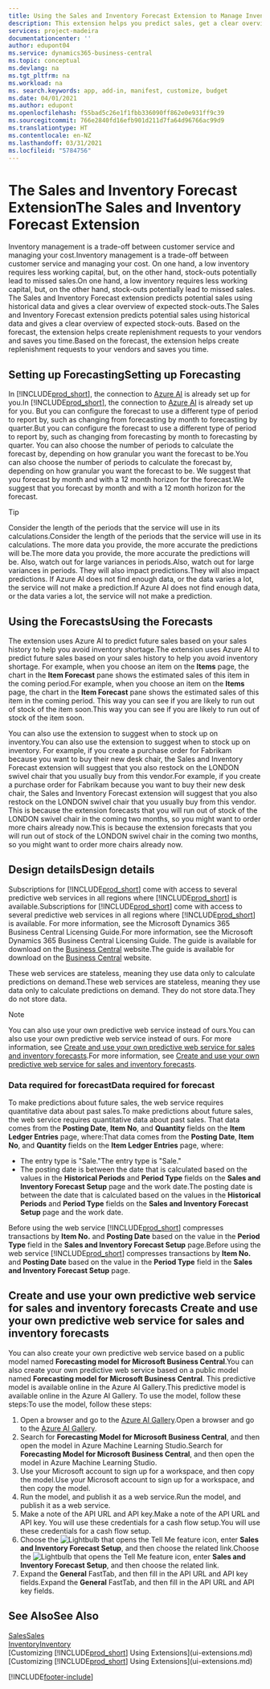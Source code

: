 ```yaml
---
title: Using the Sales and Inventory Forecast Extension to Manage Inventory | Microsoft Docs
description: This extension helps you predict sales, get a clear overview of expected stock-outs, and even helps you create replenishment requests to vendors.
services: project-madeira
documentationcenter: ''
author: edupont04
ms.service: dynamics365-business-central
ms.topic: conceptual
ms.devlang: na
ms.tgt_pltfrm: na
ms.workload: na
ms. search.keywords: app, add-in, manifest, customize, budget
ms.date: 04/01/2021
ms.author: edupont
ms.openlocfilehash: f55bad5c26e1f1fbb336090ff862e0e931ff9c39
ms.sourcegitcommit: 766e2840fd16efb901d211d7fa64d96766ac99d9
ms.translationtype: HT
ms.contentlocale: en-NZ
ms.lasthandoff: 03/31/2021
ms.locfileid: "5784756"
---
```

# <a name="the-sales-and-inventory-forecast-extension"></a><span data-ttu-id="6d6c2-103">The Sales and Inventory Forecast Extension</span><span class="sxs-lookup"><span data-stu-id="6d6c2-103">The Sales and Inventory Forecast Extension</span></span>
<span data-ttu-id="6d6c2-104">Inventory management is a trade-off between customer service and managing your cost.</span><span class="sxs-lookup"><span data-stu-id="6d6c2-104">Inventory management is a trade-off between customer service and managing your cost.</span></span> <span data-ttu-id="6d6c2-105">On one hand, a low inventory requires less working capital, but, on the other hand, stock-outs potentially lead to missed sales.</span><span class="sxs-lookup"><span data-stu-id="6d6c2-105">On one hand, a low inventory requires less working capital, but, on the other hand, stock-outs potentially lead to missed sales.</span></span> <span data-ttu-id="6d6c2-106">The Sales and Inventory Forecast extension predicts potential sales using historical data and gives a clear overview of expected stock-outs.</span><span class="sxs-lookup"><span data-stu-id="6d6c2-106">The Sales and Inventory Forecast extension predicts potential sales using historical data and gives a clear overview of expected stock-outs.</span></span> <span data-ttu-id="6d6c2-107">Based on the forecast, the extension helps create replenishment requests to your vendors and saves you time.</span><span class="sxs-lookup"><span data-stu-id="6d6c2-107">Based on the forecast, the extension helps create replenishment requests to your vendors and saves you time.</span></span>  

## <a name="setting-up-forecasting"></a><span data-ttu-id="6d6c2-108">Setting up Forecasting</span><span class="sxs-lookup"><span data-stu-id="6d6c2-108">Setting up Forecasting</span></span>
<span data-ttu-id="6d6c2-109">In [!INCLUDE[prod_short](includes/prod_short.md)], the connection to [Azure AI](https://azure.microsoft.com/overview/ai-platform/) is already set up for you.</span><span class="sxs-lookup"><span data-stu-id="6d6c2-109">In [!INCLUDE[prod_short](includes/prod_short.md)], the connection to [Azure AI](https://azure.microsoft.com/overview/ai-platform/) is already set up for you.</span></span> <span data-ttu-id="6d6c2-110">But you can configure the forecast to use a different type of period to report by, such as changing from forecasting by month to forecasting by quarter.</span><span class="sxs-lookup"><span data-stu-id="6d6c2-110">But you can configure the forecast to use a different type of period to report by, such as changing from forecasting by month to forecasting by quarter.</span></span> <span data-ttu-id="6d6c2-111">You can also choose the number of periods to calculate the forecast by, depending on how granular you want the forecast to be.</span><span class="sxs-lookup"><span data-stu-id="6d6c2-111">You can also choose the number of periods to calculate the forecast by, depending on how granular you want the forecast to be.</span></span> <span data-ttu-id="6d6c2-112">We suggest that you forecast by month and with a 12 month horizon for the forecast.</span><span class="sxs-lookup"><span data-stu-id="6d6c2-112">We suggest that you forecast by month and with a 12 month horizon for the forecast.</span></span> 

> [!TIP]  
>   <span data-ttu-id="6d6c2-113">Consider the length of the periods that the service will use in its calculations.</span><span class="sxs-lookup"><span data-stu-id="6d6c2-113">Consider the length of the periods that the service will use in its calculations.</span></span> <span data-ttu-id="6d6c2-114">The more data you provide, the more accurate the predictions will be.</span><span class="sxs-lookup"><span data-stu-id="6d6c2-114">The more data you provide, the more accurate the predictions will be.</span></span> <span data-ttu-id="6d6c2-115">Also, watch out for large variances in periods.</span><span class="sxs-lookup"><span data-stu-id="6d6c2-115">Also, watch out for large variances in periods.</span></span> <span data-ttu-id="6d6c2-116">They will also impact predictions.</span><span class="sxs-lookup"><span data-stu-id="6d6c2-116">They will also impact predictions.</span></span> <span data-ttu-id="6d6c2-117">If Azure AI does not find enough data, or the data varies a lot, the service will not make a prediction.</span><span class="sxs-lookup"><span data-stu-id="6d6c2-117">If Azure AI does not find enough data, or the data varies a lot, the service will not make a prediction.</span></span>

## <a name="using-the-forecasts"></a><span data-ttu-id="6d6c2-118">Using the Forecasts</span><span class="sxs-lookup"><span data-stu-id="6d6c2-118">Using the Forecasts</span></span>
<span data-ttu-id="6d6c2-119">The extension uses Azure AI to predict future sales based on your sales history to help you avoid inventory shortage.</span><span class="sxs-lookup"><span data-stu-id="6d6c2-119">The extension uses Azure AI to predict future sales based on your sales history to help you avoid inventory shortage.</span></span> <span data-ttu-id="6d6c2-120">For example, when you choose an item on the **Items** page, the chart in the **Item Forecast** pane shows the estimated sales of this item in the coming period.</span><span class="sxs-lookup"><span data-stu-id="6d6c2-120">For example, when you choose an item on the **Items** page, the chart in the **Item Forecast** pane shows the estimated sales of this item in the coming period.</span></span> <span data-ttu-id="6d6c2-121">This way you can see if you are likely to run out of stock of the item soon.</span><span class="sxs-lookup"><span data-stu-id="6d6c2-121">This way you can see if you are likely to run out of stock of the item soon.</span></span>  

<span data-ttu-id="6d6c2-122">You can also use the extension to suggest when to stock up on inventory.</span><span class="sxs-lookup"><span data-stu-id="6d6c2-122">You can also use the extension to suggest when to stock up on inventory.</span></span> <span data-ttu-id="6d6c2-123">For example, if you create a purchase order for Fabrikam because you want to buy their new desk chair, the Sales and Inventory Forecast extension will suggest that you also restock on the LONDON swivel chair that you usually buy from this vendor.</span><span class="sxs-lookup"><span data-stu-id="6d6c2-123">For example, if you create a purchase order for Fabrikam because you want to buy their new desk chair, the Sales and Inventory Forecast extension will suggest that you also restock on the LONDON swivel chair that you usually buy from this vendor.</span></span> <span data-ttu-id="6d6c2-124">This is because the extension forecasts that you will run out of stock of the LONDON swivel chair in the coming two months, so you might want to order more chairs already now.</span><span class="sxs-lookup"><span data-stu-id="6d6c2-124">This is because the extension forecasts that you will run out of stock of the LONDON swivel chair in the coming two months, so you might want to order more chairs already now.</span></span>  

## <a name="design-details"></a><span data-ttu-id="6d6c2-125">Design details</span><span class="sxs-lookup"><span data-stu-id="6d6c2-125">Design details</span></span>
<span data-ttu-id="6d6c2-126">Subscriptions for [!INCLUDE[prod_short](includes/prod_short.md)] come with access to several predictive web services in all regions where [!INCLUDE[prod_short](includes/prod_short.md)] is available.</span><span class="sxs-lookup"><span data-stu-id="6d6c2-126">Subscriptions for [!INCLUDE[prod_short](includes/prod_short.md)] come with access to several predictive web services in all regions where [!INCLUDE[prod_short](includes/prod_short.md)] is available.</span></span> <span data-ttu-id="6d6c2-127">For more information, see the Microsoft Dynamics 365 Business Central Licensing Guide.</span><span class="sxs-lookup"><span data-stu-id="6d6c2-127">For more information, see the Microsoft Dynamics 365 Business Central Licensing Guide.</span></span> <span data-ttu-id="6d6c2-128">The guide is available for download on the [Business Central](https://dynamics.microsoft.com/en-us/business-central/overview/) website.</span><span class="sxs-lookup"><span data-stu-id="6d6c2-128">The guide is available for download on the [Business Central](https://dynamics.microsoft.com/en-us/business-central/overview/) website.</span></span> 

<span data-ttu-id="6d6c2-129">These web services are stateless, meaning they use data only to calculate predictions on demand.</span><span class="sxs-lookup"><span data-stu-id="6d6c2-129">These web services are stateless, meaning they use data only to calculate predictions on demand.</span></span> <span data-ttu-id="6d6c2-130">They do not store data.</span><span class="sxs-lookup"><span data-stu-id="6d6c2-130">They do not store data.</span></span>

> [!NOTE]  
>   <span data-ttu-id="6d6c2-131">You can also use your own predictive web service instead of ours.</span><span class="sxs-lookup"><span data-stu-id="6d6c2-131">You can also use your own predictive web service instead of ours.</span></span> <span data-ttu-id="6d6c2-132">For more information, see [Create and use your own predictive web service for sales and inventory forecasts](#AnchorText).</span><span class="sxs-lookup"><span data-stu-id="6d6c2-132">For more information, see [Create and use your own predictive web service for sales and inventory forecasts](#AnchorText).</span></span> 

### <a name="data-required-for-forecast"></a><span data-ttu-id="6d6c2-133">Data required for forecast</span><span class="sxs-lookup"><span data-stu-id="6d6c2-133">Data required for forecast</span></span>
<span data-ttu-id="6d6c2-134">To make predictions about future sales, the web service requires quantitative data about past sales.</span><span class="sxs-lookup"><span data-stu-id="6d6c2-134">To make predictions about future sales, the web service requires quantitative data about past sales.</span></span> <span data-ttu-id="6d6c2-135">That data comes from the **Posting Date**, **Item No**, and **Quantity** fields on the **Item Ledger Entries** page, where:</span><span class="sxs-lookup"><span data-stu-id="6d6c2-135">That data comes from the **Posting Date**, **Item No**, and **Quantity** fields on the **Item Ledger Entries** page, where:</span></span>
-    <span data-ttu-id="6d6c2-136">The entry type is "Sale."</span><span class="sxs-lookup"><span data-stu-id="6d6c2-136">The entry type is "Sale."</span></span>
- <span data-ttu-id="6d6c2-137">The posting date is between the date that is calculated based on the values in the **Historical Periods** and **Period Type** fields on the **Sales and Inventory Forecast Setup** page and the work date.</span><span class="sxs-lookup"><span data-stu-id="6d6c2-137">The posting date is between the date that is calculated based on the values in the **Historical Periods** and **Period Type** fields on the **Sales and Inventory Forecast Setup** page and the work date.</span></span>

<span data-ttu-id="6d6c2-138">Before using the web service [!INCLUDE[prod_short](includes/prod_short.md)] compresses transactions by **Item No.** and **Posting Date** based on the value in the **Period Type** field in the **Sales and Inventory Forecast Setup** page.</span><span class="sxs-lookup"><span data-stu-id="6d6c2-138">Before using the web service [!INCLUDE[prod_short](includes/prod_short.md)] compresses transactions by **Item No.** and **Posting Date** based on the value in the **Period Type** field in the **Sales and Inventory Forecast Setup** page.</span></span>

## <a name="create-and-use-your-own-predictive-web-service-for-sales-and-inventory-forecasts"></a><span data-ttu-id="6d6c2-139"><a name="AnchorText"> </a>Create and use your own predictive web service for sales and inventory forecasts</span><span class="sxs-lookup"><span data-stu-id="6d6c2-139"><a name="AnchorText"> </a>Create and use your own predictive web service for sales and inventory forecasts</span></span>
<span data-ttu-id="6d6c2-140">You can also create your own predictive web service based on a public model named **Forecasting model for Microsoft Business Central**.</span><span class="sxs-lookup"><span data-stu-id="6d6c2-140">You can also create your own predictive web service based on a public model named **Forecasting model for Microsoft Business Central**.</span></span> <span data-ttu-id="6d6c2-141">This predictive model is available online in the Azure AI Gallery.</span><span class="sxs-lookup"><span data-stu-id="6d6c2-141">This predictive model is available online in the Azure AI Gallery.</span></span> <span data-ttu-id="6d6c2-142">To use the model, follow these steps:</span><span class="sxs-lookup"><span data-stu-id="6d6c2-142">To use the model, follow these steps:</span></span>  

1. <span data-ttu-id="6d6c2-143">Open a browser and go to the [Azure AI Gallery](https://go.microsoft.com/fwlink/?linkid=828352).</span><span class="sxs-lookup"><span data-stu-id="6d6c2-143">Open a browser and go to the [Azure AI Gallery](https://go.microsoft.com/fwlink/?linkid=828352).</span></span>  
2. <span data-ttu-id="6d6c2-144">Search for **Forecasting Model for Microsoft Business Central**, and then open the model in Azure Machine Learning Studio.</span><span class="sxs-lookup"><span data-stu-id="6d6c2-144">Search for **Forecasting Model for Microsoft Business Central**, and then open the model in Azure Machine Learning Studio.</span></span>  
3. <span data-ttu-id="6d6c2-145">Use your Microsoft account to sign up for a workspace, and then copy the model.</span><span class="sxs-lookup"><span data-stu-id="6d6c2-145">Use your Microsoft account to sign up for a workspace, and then copy the model.</span></span>  
4. <span data-ttu-id="6d6c2-146">Run the model, and publish it as a web service.</span><span class="sxs-lookup"><span data-stu-id="6d6c2-146">Run the model, and publish it as a web service.</span></span>  
5. <span data-ttu-id="6d6c2-147">Make a note of the API URL and API key.</span><span class="sxs-lookup"><span data-stu-id="6d6c2-147">Make a note of the API URL and API key.</span></span> <span data-ttu-id="6d6c2-148">You will use these credentials for a cash flow setup.</span><span class="sxs-lookup"><span data-stu-id="6d6c2-148">You will use these credentials for a cash flow setup.</span></span>  
6. <span data-ttu-id="6d6c2-149">Choose the ![Lightbulb that opens the Tell Me feature](media/ui-search/search_small.png "Tell me what you want to do") icon, enter **Sales and Inventory Forecast Setup**, and then choose the related link.</span><span class="sxs-lookup"><span data-stu-id="6d6c2-149">Choose the ![Lightbulb that opens the Tell Me feature](media/ui-search/search_small.png "Tell me what you want to do") icon, enter **Sales and Inventory Forecast Setup**, and then choose the related link.</span></span>  
7. <span data-ttu-id="6d6c2-150">Expand the **General** FastTab, and then fill in the API URL and API key fields.</span><span class="sxs-lookup"><span data-stu-id="6d6c2-150">Expand the **General** FastTab, and then fill in the API URL and API key fields.</span></span>  


## <a name="see-also"></a><span data-ttu-id="6d6c2-151">See Also</span><span class="sxs-lookup"><span data-stu-id="6d6c2-151">See Also</span></span>
[<span data-ttu-id="6d6c2-152">Sales</span><span class="sxs-lookup"><span data-stu-id="6d6c2-152">Sales</span></span>](sales-manage-sales.md)  
[<span data-ttu-id="6d6c2-153">Inventory</span><span class="sxs-lookup"><span data-stu-id="6d6c2-153">Inventory</span></span>](inventory-manage-inventory.md)  
<span data-ttu-id="6d6c2-154">[Customizing [!INCLUDE[prod_short](includes/prod_short.md)] Using Extensions](ui-extensions.md)</span><span class="sxs-lookup"><span data-stu-id="6d6c2-154">[Customizing [!INCLUDE[prod_short](includes/prod_short.md)] Using Extensions](ui-extensions.md)</span></span>  


[!INCLUDE[footer-include](includes/footer-banner.md)]